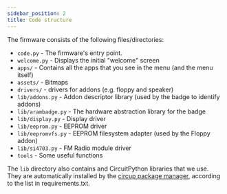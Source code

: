 ```yaml
---
sidebar_position: 2
title: Code structure
---
```


The firmware consists of the following files/directories:

- `code.py` - The firmware's entry point.
- `welcome.py` - Displays the initial "welcome" screen
- `apps/` - Contains all the apps that you see in the menu (and the menu itself)
- `assets/` - Bitmaps
- `drivers/` - drivers for addons (e.g. floppy and speaker)
- `lib/addons.py` - Addon descriptor library (used by the badge to identify addons)
- `lib/arambadge.py` - The hardware abstraction library for the badge
- `lib/display.py` - Display driver
- `lib/eeprom.py` - EEPROM driver
- `lib/eepromvfs.py` - EEPROM filesystem adapter (used by the Floppy addon)
- `lib/si4703.py` - FM Radio module driver
- `tools` - Some useful functions

The `lib` directory also contains and CircuitPython libraries that we use. They are automatically installed by the [circup package manager](https://learn.adafruit.com/keep-your-circuitpython-libraries-on-devices-up-to-date-with-circup), according to the list in requirements.txt.
